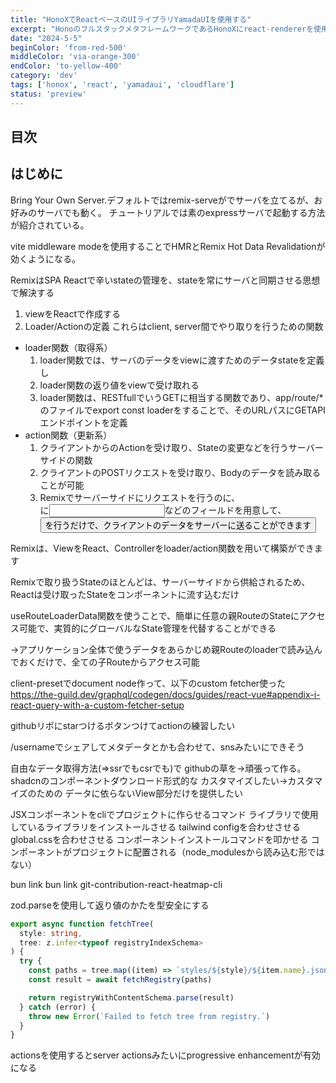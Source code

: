 ```yaml
---
title: "HonoXでReactベースのUIライブラリYamadaUIを使用する"
excerpt: "HonoのフルスタックメタフレームワークであるHonoXにreact-rendererを使用して、React依存のUIライブラリであるYamadaUIやReact Flowを使用してアプリを作成した方法をまとめました"
date: "2024-5-5"
beginColor: 'from-red-500'
middleColor: 'via-orange-300'
endColor: 'to-yellow-400'
category: 'dev'
tags: ['honox', 'react', 'yamadaui', 'cloudflare']
status: 'preview'
---
```

## 目次

## はじめに

Bring Your Own Server.デフォルトではremix-serveがでサーバを立てるが、お好みのサーバでも動く。
チュートリアルでは素のexpressサーバで起動する方法が紹介されている。

vite middleware modeを使用することでHMRとRemix Hot Data Revalidationが効くようになる。

RemixはSPA Reactで辛いstateの管理を、stateを常にサーバと同期させる思想で解決する

1. viewをReactで作成する
2. Loader/Actionの定義
これらはclient, server間でやり取りを行うための関数

- loader関数（取得系）
   1. loader関数では、サーバのデータをviewに渡すためのデータstateを定義し
   2. loader関数の返り値をviewで受け取れる
   3. loader関数は、RESTfullでいうGETに相当する関数であり、app/route/*のファイルでexport const loaderをすることで、そのURLパスにGETAPIエンドポイントを定義
- action関数（更新系）
   1. クライアントからのActionを受け取り、Stateの変更などを行うサーバーサイドの関数
   2. クライアントのPOSTリクエストを受け取り、Bodyのデータを読み取ることが可能
   3. Remixでサーバーサイドにリクエストを行うのに、<form />に<input />などのフィールドを用意して、<Button type="submit" />を行うだけで、クライアントのデータをサーバーに送ることができます

Remixは、ViewをReact、Controllerをloader/action関数を用いて構築ができます

Remixで取り扱うStateのほとんどは、サーバーサイドから供給されるため、Reactは受け取ったStateをコンポーネントに流す込むだけ

useRouteLoaderData関数を使うことで、簡単に任意の親RouteのStateにアクセス可能で、実質的にグローバルなState管理を代替することができる

→アプリケーション全体で使うデータをあらかじめ親Routeのloaderで読み込んでおくだけで、全ての子Routeからアクセス可能

client-presetでdocument node作って、以下のcustom fetcher使った
https://the-guild.dev/graphql/codegen/docs/guides/react-vue#appendix-i-react-query-with-a-custom-fetcher-setup

githubリポにstarつけるボタンつけてactionの練習したい

/usernameでシェアしてメタデータとかも合わせて、snsみたいにできそう

自由なデータ取得方法(=>ssrでもcsrでも)で
githubの草を→頑張って作る。shadcnのコンポーネントダウンロード形式的な
カスタマイズしたい→カスタマイズのための
データに依らないView部分だけを提供したい

JSXコンポーネントをcliでプロジェクトに作らせるコマンド
ライブラリで使用しているライブラリをインストールさせる
tailwind configを合わせさせる
global.cssを合わせさせる
コンポーネントインストールコマンドを叩かせる
コンポーネントがプロジェクトに配置される（node_modulesから読み込む形ではない）

bun link
bun link git-contribution-react-heatmap-cli

zod.parseを使用して返り値のかたを型安全にする

```ts
export async function fetchTree(
  style: string,
  tree: z.infer<typeof registryIndexSchema>
) {
  try {
    const paths = tree.map((item) => `styles/${style}/${item.name}.json`)
    const result = await fetchRegistry(paths)

    return registryWithContentSchema.parse(result)
  } catch (error) {
    throw new Error(`Failed to fetch tree from registry.`)
  }
}
```

actionsを使用するとserver actionsみたいにprogressive enhancementが有効になる
